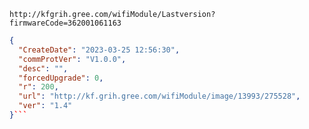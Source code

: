 `http://kfgrih.gree.com/wifiModule/Lastversion?firmwareCode=362001061163`

```json
{
  "CreateDate": "2023-03-25 12:56:30",
  "commProtVer": "V1.0.0",
  "desc": "",
  "forcedUpgrade": 0,
  "r": 200,
  "url": "http://kf.grih.gree.com/wifiModule/image/13993/275528",
  "ver": "1.4"
}```